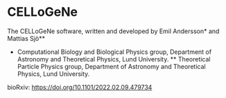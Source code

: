 # CELLoGeNe
The CELLoGeNe software, written and developed by Emil Andersson* and Mattias Sjö**

* Computational Biology and Biological Physics group, Department of Astronomy and Theoretical Physics, Lund University.
** Theoretical Particle Physics group, Department of Astronomy and Theoretical Physics, Lund University.

bioRxiv: https://doi.org/10.1101/2022.02.09.479734

